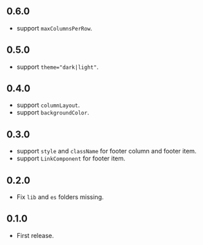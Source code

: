 ## 0.6.0

- support `maxColumnsPerRow`.

## 0.5.0

- support `theme="dark|light"`.

## 0.4.0

- support `columnLayout`.
- support `backgroundColor`.

## 0.3.0

- support `style` and `className` for footer column and footer item.
- support `LinkComponent` for footer item.

## 0.2.0

- Fix `lib` and `es` folders missing.

## 0.1.0

- First release.
